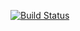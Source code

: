 [![Build Status](https://travis-ci.org/rwmcclur/Project110Temp.svg?branch=master)](https://travis-ci.org/rwmcclur/Project110Temp)
